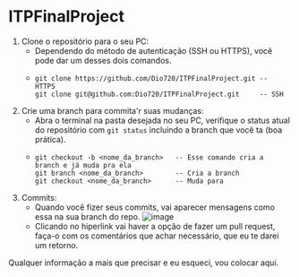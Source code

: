 # ITPFinalProject

1. Clone o repositório para o seu PC:
   * Dependendo do método de autenticação (SSH ou HTTPS), você pode dar um desses dois comandos.
   * ```
     git clone https://github.com/Dio720/ITPFinalProject.git -- HTTPS
     git clone git@github.com:Dio720/ITPFinalProject.git     -- SSH
     ```
2. Crie uma branch para commita'r suas mudanças:
   * Abra o terminal na pasta desejada no seu PC, verifique o status atual do repositório com `git status` incluindo a branch que você ta (boa prática).
   * ```
     git checkout -b <nome_da_branch>   -- Esse comando cria a branch e já muda pra ela
     git branch <nome_da_branch>        -- Cria a branch
     git checkout <nome_da_branch>      -- Muda para 
     ```
3. Commits:
   * Quando você fizer seus commits, vai aparecer mensagens como essa na sua branch do repo. 
![image](https://github.com/Dio720/ITPFinalProject/assets/88192738/c54ac4c1-78f9-4936-864d-91fc8adc3a9d)
   * Clicando no hiperlink vai haver a opção de fazer um pull request, faça-o com os comentários que achar necessário, que eu te darei um retorno. 

Qualquer informação a mais que precisar e eu esqueci, vou colocar aqui. 
